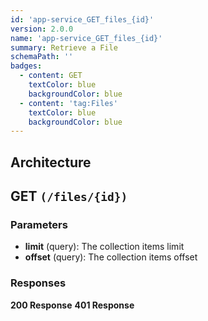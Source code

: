 ```yaml
---
id: 'app-service_GET_files_{id}'
version: 2.0.0
name: 'app-service_GET_files_{id}'
summary: Retrieve a File
schemaPath: ''
badges:
  - content: GET
    textColor: blue
    backgroundColor: blue
  - content: 'tag:Files'
    textColor: blue
    backgroundColor: blue
---
```

## Architecture
<NodeGraph />



## GET `(/files/{id})`

### Parameters
- **limit** (query): The collection items limit
- **offset** (query): The collection items offset




### Responses
**200 Response**
<SchemaViewer file="response-200.json" maxHeight="500" id="response-200" />
      **401 Response**
<SchemaViewer file="response-401.json" maxHeight="500" id="response-401" />
